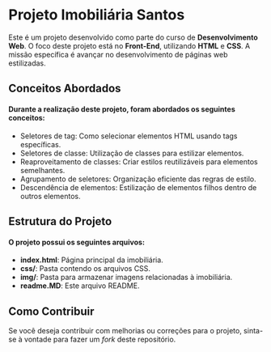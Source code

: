 # Projeto Imobiliária Santos

Este é um projeto desenvolvido como parte do curso de __Desenvolvimento Web__. O foco deste projeto está no __Front-End__, utilizando __HTML__ e __CSS__. A missão específica é avançar no desenvolvimento de páginas web estilizadas.

## Conceitos Abordados
#### Durante a realização deste projeto, foram abordados os seguintes conceitos:

- Seletores de tag: Como selecionar elementos HTML usando tags específicas.
- Seletores de classe: Utilização de classes para estilizar elementos.
- Reaproveitamento de classes: Criar estilos reutilizáveis para elementos semelhantes.
- Agrupamento de seletores: Organização eficiente das regras de estilo.
- Descendência de elementos: Estilização de elementos filhos dentro de outros elementos.

## Estrutura do Projeto
#### O projeto possui os seguintes arquivos:

- __index.html__: Página principal da imobiliária.
- __css/__: Pasta contendo os arquivos CSS.
- __img/__: Pasta para armazenar imagens relacionadas à imobiliária.
- __readme.MD__: Este arquivo README.

## Como Contribuir
Se você deseja contribuir com melhorias ou correções para o projeto, sinta-se à vontade para fazer um _fork_ deste repositório.